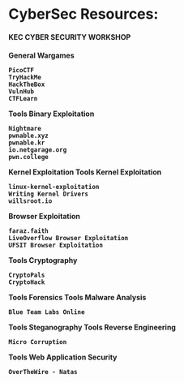   <h1>CyberSec Resources:</h1>
  <h4>KEC CYBER SECURITY WORKSHOP<h4>


General Wargames

    PicoCTF
    TryHackMe
    HackTheBox
    VulnHub
    CTFLearn

Tools
Binary Exploitation

    Nightmare
    pwnable.xyz
    pwnable.kr
    io.netgarage.org
    pwn.college

Kernel Exploitation
Tools
Kernel Exploitation

    linux-kernel-exploitation
    Writing Kernel Drivers
    willsroot.io

Browser Exploitation

    faraz.faith
    LiveOverflow Browser Exploitation
    UFSIT Browser Exploitation

Tools
Cryptography

    CryptoPals
    CryptoHack

Tools
Forensics
Tools
Malware Analysis

    Blue Team Labs Online

Tools
Steganography
Tools
Reverse Engineering

    Micro Corruption

Tools
Web Application Security

    OverTheWire - Natas

